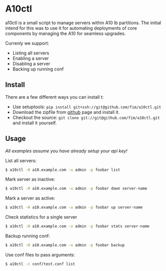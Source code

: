 # A10ctl

a10ctl is a small script to manage servers within A10 lb partitions. The
initial intend for this was to use it for automating deployments of core
components by managing the A10 for seamless upgrades.

Currenly we support:
 * Listing all servers
 * Enabling a server
 * Disabling a server
 * Backing up running conf

## Install

There are a few different ways you can install t:
* Use setuptools: `pip install git+ssh://git@github.com/fim/a10ctl.git`
* Download the zipfile from [github](https://github.com/fim/a10ctl.git) page and install it.
* Checkout the source: `git clone git://git@github.com/fim/a10ctl.git` and install it yourself.

## Usage
*All examples assume you have already setup your api key!*

List all servers:

```sh
$ a10ctl -H a10.example.com -u admin -p foobar list
```

Mark server as inactive:

```sh
$ a10ctl -H a10.example.com -u admin -p foobar down server-name
```

Mark a server as active:

```sh
$ a10ctl -H a10.example.com -u admin -p foobar up server-name
```

Check statistics for a single server

```sh
$ a10ctl -H a10.example.com -u admin -p foobar stats server-name
```

Backup running conf:

```sh
$ a10ctl -H a10.example.com -u admin -p foobar backup
```

Use conf files to pass arguments:

```sh
$ a10ctl -c conf/test.conf list
```
